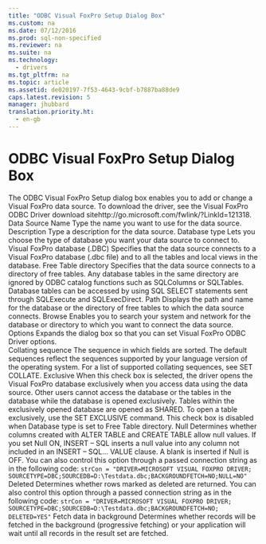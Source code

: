 ```yaml
---
title: "ODBC Visual FoxPro Setup Dialog Box"
ms.custom: na
ms.date: 07/12/2016
ms.prod: sql-non-specified
ms.reviewer: na
ms.suite: na
ms.technology: 
  - drivers
ms.tgt_pltfrm: na
ms.topic: article
ms.assetid: de020197-7f53-4643-9cbf-b7887ba88de9
caps.latest.revision: 5
manager: jhubbard
translation.priority.ht: 
  - en-gb
---
```

# ODBC Visual FoxPro Setup Dialog Box
<?xml version="1.0" encoding="utf-8"?>
<developerConceptualDocument xmlns="http://ddue.schemas.microsoft.com/authoring/2003/5" xmlns:xlink="http://www.w3.org/1999/xlink" xmlns:xsi="http://www.w3.org/2001/XMLSchema-instance" xsi:schemaLocation="http://ddue.schemas.microsoft.com/authoring/2003/5 http://dduestorage.blob.core.windows.net/ddueschema/developer.xsd">
  <introduction>
    <para>The <legacyBold>ODBC Visual FoxPro Setup</legacyBold> dialog box enables you to add or change a Visual FoxPro data source.</para>
    <para>To download the driver, see <externalLink><linkText>the Visual FoxPro ODBC Driver download site</linkText><linkUri>http://go.microsoft.com/fwlink/?LinkId=121318</linkUri></externalLink>.</para>
  </introduction>
  <section>
    <title>Dialog Box Options</title>
    <content>
      <definitionTable>
        <definedTerm> <legacyBold>Data Source Name</legacyBold> </definedTerm>
        <definition>
          <para>Type the name you want to use for the data source.</para>
        </definition>
        <definedTerm> <legacyBold>Description</legacyBold> </definedTerm>
        <definition>
          <para>Type a description for the data source.</para>
        </definition>
        <definedTerm> <legacyBold>Database type</legacyBold> </definedTerm>
        <definition>
          <para>Lets you choose the type of database you want your data source to connect to.</para>
        </definition>
        <definedTerm> <legacyBold>Visual FoxPro database (.DBC)</legacyBold> </definedTerm>
        <definition>
          <para>Specifies that the data source connects to a Visual FoxPro <legacyLink xlink:href="a379b3cb-0393-46e7-b03b-724a56d8f31c">database</legacyLink> (.dbc file) and to all the tables and local views in the database.</para>
        </definition>
        <definedTerm> <legacyBold>Free Table directory</legacyBold> </definedTerm>
        <definition>
          <para>Specifies that the data source connects to a directory of <legacyLink xlink:href="a379b3cb-0393-46e7-b03b-724a56d8f31c">free tables</legacyLink>. Any <legacyLink xlink:href="a379b3cb-0393-46e7-b03b-724a56d8f31c">database</legacyLink> tables in the same directory are ignored by ODBC catalog functions such as <legacyLink xlink:href="b588a875-0153-43a0-9b76-f89e728cfa65">SQLColumns</legacyLink> or <legacyLink xlink:href="69e2a038-5def-423f-91aa-8756e069dd2a">SQLTables</legacyLink>. Database tables can be accessed by using SQL SELECT statements sent through <legacyLink xlink:href="cce0c25f-fa85-4cf5-bfee-4b7a9401f585">SQLExecute</legacyLink> and <legacyLink xlink:href="5004060f-8510-4018-87a4-d41789e69d3e">SQLExecDirect</legacyLink>.</para>
        </definition>
        <definedTerm> <legacyBold>Path</legacyBold> </definedTerm>
        <definition>
          <para>Displays the path and name for the database or the directory of free tables to which the data source connects.</para>
        </definition>
        <definedTerm> <legacyBold>Browse</legacyBold> </definedTerm>
        <definition>
          <para>Enables you to search your system and network for the database or directory to which you want to connect the data source.</para>
        </definition>
        <definedTerm> <legacyBold>Options</legacyBold> </definedTerm>
        <definition>
          <para>Expands the dialog box so that you can set Visual FoxPro ODBC Driver options.</para>
        </definition>
      </definitionTable>
    </content>
  </section>
  <section>
    <title>Driver</title>
    <content>
      <definitionTable>
        <definedTerm> <legacyBold>Collating sequence</legacyBold> </definedTerm>
        <definition>
          <para>The sequence in which fields are sorted. The default sequences reflect the sequences supported by your language version of the operating system. For a list of supported collating sequences, see <legacyLink xlink:href="00efbcd4-fea8-4061-86a5-82de413cb753">SET COLLATE</legacyLink>.</para>
        </definition>
        <definedTerm> <legacyBold>Exclusive</legacyBold> </definedTerm>
        <definition>
          <para>When this check box is selected, the driver opens the Visual FoxPro database exclusively when you access data using the data source. Other users cannot access the database or the tables in the database while the database is opened exclusively. Tables within the exclusively opened database are opened as SHARED. To open a table exclusively, use the <legacyLink xlink:href="d4fe12c5-7e8b-4d20-9ea4-2bcaffb271f2">SET EXCLUSIVE</legacyLink> command. This check box is disabled when <legacyBold>Database type</legacyBold> is set to <legacyBold>Free Table directory</legacyBold>.</para>
        </definition>
        <definedTerm> <legacyBold>Null</legacyBold> </definedTerm>
        <definition>
          <para>Determines whether columns created with ALTER TABLE and CREATE TABLE allow null values. If you set Null ON, INSERT – SQL inserts a null value into any column not included in an INSERT – SQL... VALUE clause. A blank is inserted if Null is OFF. You can also control this option through a passed connection string as in the following code:  </para>
          <code>strCon = "DRIVER=MICROSOFT VISUAL FOXPRO DRIVER;
SOURCETYPE=DBC;SOURCEDB=D:\Testdata.dbc;BACKGROUNDFETCH=NO;NULL=NO"</code>
        </definition>
        <definedTerm> <legacyBold>Deleted</legacyBold> </definedTerm>
        <definition>
          <para>Determines whether rows marked as deleted are returned. You can also control this option through a passed connection string as in the following code:  </para>
          <code>strCon = "DRIVER=MICROSOFT VISUAL FOXPRO DRIVER;
SOURCETYPE=DBC;SOURCEDB=D:\Testdata.dbc;BACKGROUNDFETCH=NO;
DELETED=YES"</code>
        </definition>
        <definedTerm> <legacyBold>Fetch data in background</legacyBold> </definedTerm>
        <definition>
          <para>Determines whether records will be fetched in the background (progressive fetching) or your application will wait until all records in the result set are fetched.</para>
        </definition>
      </definitionTable>
    </content>
  </section>
  <relatedTopics />
</developerConceptualDocument>